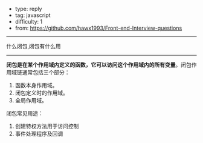
- type: reply
- tag: javascript
- difficulty:  1
- from: https://github.com/hawx1993/Front-end-Interview-questions
--------

什么闭包,闭包有什么用

---------

**闭包是在某个作用域内定义的函数，它可以访问这个作用域内的所有变量**。闭包作用域链通常包括三个部分：

1. 函数本身作用域。
2. 闭包定义时的作用域。
3. 全局作用域。

闭包常见用途：

1. 创建特权方法用于访问控制
2. 事件处理程序及回调

